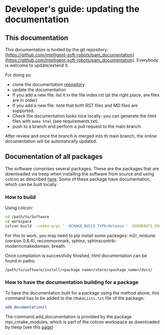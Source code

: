 # Developer's guide: updating the documentation

## This documentation

This documentation is hosted by the git repository: [https://github.com/intelligent-soft-robots/pam_documentation](https://github.com/intelligent-soft-robots/pam_documentation).
Everybody is welcome to update/extend it.

For doing so:

- clone the documentation [repository](https://github.com/intelligent-soft-robots/pam_documentation)
- update the documentation
- If you add a new file: list it in the file index.rst (at the right place, are files are in order)
- If you add a new file: note that both RST files and MD files are supported. 
- Check the documentation looks nice locally: you can generate the html files with ```make html``` (see requirements.txt).
- push to a branch and perform a pull request to the main branch.

After review and once the branch is merged into th main branch, the online documentation will be automatically updated.

## Documentation of all packages

The software comprises several packages.
These are the packages that are downloaded via treep when installing the software from source and using colcon as described [here](A1_overview_and_installation).
Some of these package have documentation, which can be built locally

### How to build

Using colcon:

```bash
cd /path/to/Software
cd workspace
colcon build --cmake-args ' -DCMAKE_BUILD_TYPE=Release ' -DGENERATE_DOCUMENTATION=ON
```

For this to work, you may need to pip install some packages: m2r, mistune (version 0.8.4), recommonmark, sphinx, sphinxcontrib-moderncmakedomain, breath.

Once compilation is successfully finished, html documentation can be found in paths:

```
/path/to/software/install/<package name>/share/<package name>/docs/
```

### How to have the documentation building for a package

To have the documentation built for a package using the method above, this command has to be added to
the ```CMakeLists.txt``` file of the package:

```cmake
add_documentation()
```

The command add_documentation is provided by the package mpi_cmake_modules, which is part of the colcon workspace
as downloaded by treep (see this [page](A1_overview_and_installation))








